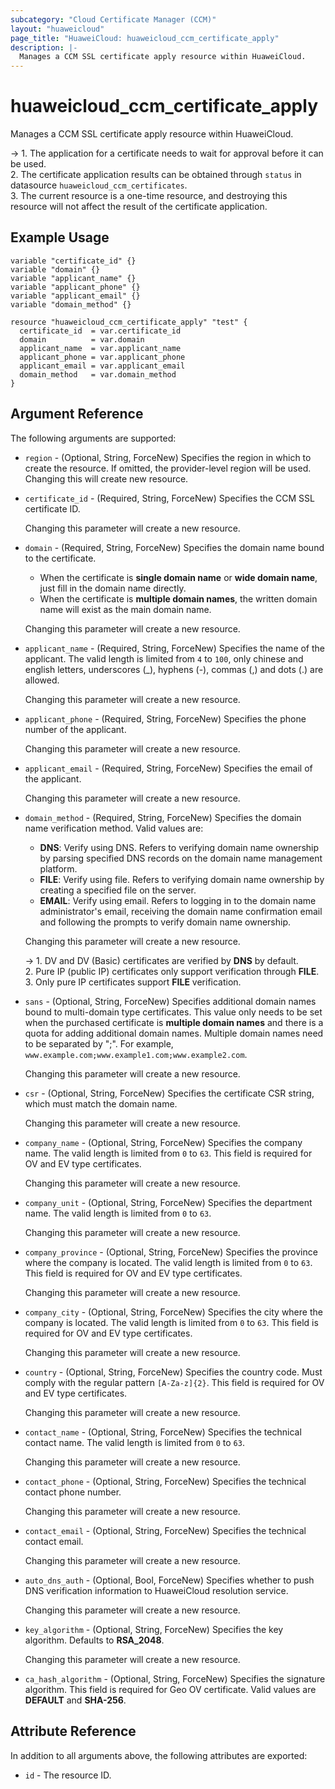 ```yaml
---
subcategory: "Cloud Certificate Manager (CCM)"
layout: "huaweicloud"
page_title: "HuaweiCloud: huaweicloud_ccm_certificate_apply"
description: |-
  Manages a CCM SSL certificate apply resource within HuaweiCloud.
---
```


# huaweicloud_ccm_certificate_apply

Manages a CCM SSL certificate apply resource within HuaweiCloud.

-> 1. The application for a certificate needs to wait for approval before it can be used.
<br/>2. The certificate application results can be obtained through `status` in datasource `huaweicloud_ccm_certificates`.
<br/>3. The current resource is a one-time resource, and destroying this resource will not affect the result of the
certificate application.

## Example Usage

```hcl
variable "certificate_id" {}
variable "domain" {}
variable "applicant_name" {}
variable "applicant_phone" {}
variable "applicant_email" {}
variable "domain_method" {}

resource "huaweicloud_ccm_certificate_apply" "test" {
  certificate_id  = var.certificate_id
  domain          = var.domain
  applicant_name  = var.applicant_name
  applicant_phone = var.applicant_phone
  applicant_email = var.applicant_email
  domain_method   = var.domain_method
}
```

## Argument Reference

The following arguments are supported:

* `region` - (Optional, String, ForceNew) Specifies the region in which to create the resource.
  If omitted, the provider-level region will be used. Changing this will create new resource.

* `certificate_id` - (Required, String, ForceNew) Specifies the CCM SSL certificate ID.

  Changing this parameter will create a new resource.

* `domain` - (Required, String, ForceNew) Specifies the domain name bound to the certificate.
  + When the certificate is **single domain name** or **wide domain name**, just fill in the domain name directly.
  + When the certificate is **multiple domain names**, the written domain name will exist as the main domain name.

  Changing this parameter will create a new resource.

* `applicant_name` - (Required, String, ForceNew) Specifies the name of the applicant. The valid length is limited
  from `4` to `100`, only chinese and english letters, underscores (_), hyphens (-), commas (,) and dots (.) are allowed.

  Changing this parameter will create a new resource.

* `applicant_phone` - (Required, String, ForceNew) Specifies the phone number of the applicant.

  Changing this parameter will create a new resource.

* `applicant_email` - (Required, String, ForceNew) Specifies the email of the applicant.

  Changing this parameter will create a new resource.

* `domain_method` - (Required, String, ForceNew) Specifies the domain name verification method. Valid values are:
  + **DNS**: Verify using DNS. Refers to verifying domain name ownership by parsing specified DNS records on the domain
    name management platform.
  + **FILE**: Verify using file. Refers to verifying domain name ownership by creating a specified file on the server.
  + **EMAIL**: Verify using email. Refers to logging in to the domain name administrator's email, receiving the domain
    name confirmation email and following the prompts to verify domain name ownership.

  Changing this parameter will create a new resource.

  -> 1. DV and DV (Basic) certificates are verified by **DNS** by default.
  <br/>2. Pure IP (public IP) certificates only support verification through **FILE**.
  <br/>3. Only pure IP certificates support **FILE** verification.

* `sans` - (Optional, String, ForceNew) Specifies additional domain names bound to multi-domain type certificates.
  This value only needs to be set when the purchased certificate is **multiple domain names** and there is a quota for
  adding additional domain names. Multiple domain names need to be separated by ";".
  For example, `www.example.com;www.example1.com;www.example2.com`.

  Changing this parameter will create a new resource.

* `csr` - (Optional, String, ForceNew) Specifies the certificate CSR string, which must match the domain name.

  Changing this parameter will create a new resource.

* `company_name` - (Optional, String, ForceNew) Specifies the company name. The valid length is limited from `0` to `63`.
  This field is required for OV and EV type certificates.

  Changing this parameter will create a new resource.

* `company_unit` - (Optional, String, ForceNew) Specifies the department name. The valid length is limited from `0` to `63`.

  Changing this parameter will create a new resource.

* `company_province` - (Optional, String, ForceNew) Specifies the province where the company is located. The valid length
  is limited from `0` to `63`. This field is required for OV and EV type certificates.

  Changing this parameter will create a new resource.

* `company_city` - (Optional, String, ForceNew) Specifies the city where the company is located. The valid length
  is limited from `0` to `63`. This field is required for OV and EV type certificates.

  Changing this parameter will create a new resource.

* `country` - (Optional, String, ForceNew) Specifies the country code. Must comply with the regular pattern `[A-Za-z]{2}`.
  This field is required for OV and EV type certificates.

  Changing this parameter will create a new resource.

* `contact_name` - (Optional, String, ForceNew) Specifies the technical contact name. The valid length is limited from
  `0` to `63`.

  Changing this parameter will create a new resource.

* `contact_phone` - (Optional, String, ForceNew) Specifies the technical contact phone number.

  Changing this parameter will create a new resource.

* `contact_email` - (Optional, String, ForceNew) Specifies the technical contact email.

  Changing this parameter will create a new resource.

* `auto_dns_auth` - (Optional, Bool, ForceNew) Specifies whether to push DNS verification information to HuaweiCloud
  resolution service.

  Changing this parameter will create a new resource.

* `key_algorithm` - (Optional, String, ForceNew) Specifies the key algorithm. Defaults to **RSA_2048**.

  Changing this parameter will create a new resource.

* `ca_hash_algorithm` - (Optional, String, ForceNew) Specifies the signature algorithm. This field is required for Geo
  OV certificate. Valid values are **DEFAULT** and **SHA-256**.

## Attribute Reference

In addition to all arguments above, the following attributes are exported:

* `id` - The resource ID.
